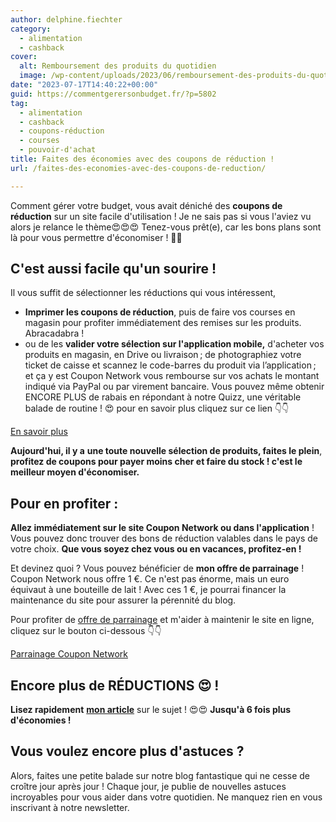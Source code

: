 ```yaml
---
author: delphine.fiechter
category:
  - alimentation
  - cashback
cover:
  alt: Remboursement des produits du quotidien
  image: /wp-content/uploads/2023/06/remboursement-des-produits-du-quotidien-e1686257707824.png
date: "2023-07-17T14:40:22+00:00"
guid: https://commentgerersonbudget.fr/?p=5802
tag:
  - alimentation
  - cashback
  - coupons-réduction
  - courses
  - pouvoir-d'achat
title: Faites des économies avec des coupons de réduction !
url: /faites-des-economies-avec-des-coupons-de-reduction/

---
```

Comment gérer votre budget, vous avait déniché des **coupons de réduction** sur un site facile d'utilisation ! Je ne sais pas si vous l'aviez vu alors je relance le thème😍😍😍 Tenez-vous prêt(e), car les bons plans sont là pour vous permettre d'économiser ! 🎁🎁

## C'est aussi facile qu'un sourire !

Il vous suffit de sélectionner les réductions qui vous intéressent,

- **Imprimer les coupons de réduction**, puis de faire vos courses en magasin pour profiter immédiatement des remises sur les produits. Abracadabra !
- ou de les **valider votre sélection sur l'application mobile,** d'acheter vos produits en magasin, en Drive ou livraison ; de photographiez votre ticket de caisse et scannez le code-barres du produit via l’application ; et ça y est Coupon Network vous rembourse sur vos achats le montant indiqué via PayPal ou par virement bancaire. Vous pouvez même obtenir ENCORE PLUS de rabais en répondant à notre Quizz, une véritable balade de routine ! 😍 pour en savoir plus cliquez sur ce lien 👇👇

[En savoir plus](https://commentgerersonbudget.fr/remboursement-des-produits-du-quotidien-assure/)

**Aujourd'hui, il y a** **une toute nouvelle sélection de produits, faites le plein**, **profitez de coupons pour payer moins cher et faire du stock ! c'est le meilleur moyen d'économiser.**

## Pour en profiter :

**Allez immédiatement sur le site Coupon Network ou dans l'application** ! Vous pouvez donc trouver des bons de réduction valables dans le pays de votre choix. **Que vous soyez chez vous ou en vacances, profitez-en !**

Et devinez quoi ? Vous pouvez bénéficier de **mon offre de parrainage** ! Coupon Network nous offre 1 €. Ce n'est pas énorme, mais un euro équivaut à une bouteille de lait ! Avec ces 1 €, je pourrai financer la maintenance du site pour assurer la pérennité du blog.

Pour profiter de [offre de parrainage](https://www.couponnetwork.fr/account/register?referral=K3W8JD "") et m'aider à maintenir le site en ligne, cliquez sur le bouton ci-dessous 👇👇

[Parrainage Coupon Network](https://www.couponnetwork.fr/account/register?referral=K3W8JD)

## Encore plus de RÉDUCTIONS 😍 !

**Lisez rapidement** **[mon article](https://commentgerersonbudget.fr/remboursement-des-produits-du-quotidien-assure/)** sur le sujet ! 😍😍 **Jusqu'à 6 fois plus d'économies !**

## Vous voulez encore plus d'astuces ?

Alors, faites une petite balade sur notre blog fantastique qui ne cesse de croître jour après jour ! Chaque jour, je publie de nouvelles astuces incroyables pour vous aider dans votre quotidien. Ne manquez rien en vous inscrivant à notre newsletter.
